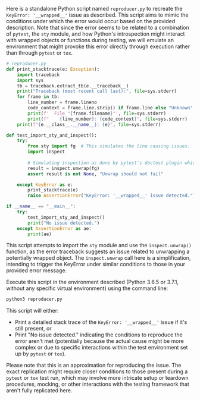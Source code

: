 Here is a standalone Python script named `reproducer.py` to recreate the `KeyError: '__wrapped__'` issue as described. This script aims to mimic the conditions under which the error would occur based on the provided description. Note that since the error seems to be related to a combination of `pytest`, the `sty` module, and how Python's introspection might interact with wrapped objects or functions during testing, we will emulate an environment that might provoke this error directly through execution rather than through `pytest` or `tox`.

```python
# reproducer.py
def print_stacktrace(e: Exception):
    import traceback
    import sys
    tb = traceback.extract_tb(e.__traceback__)
    print("Traceback (most recent call last):", file=sys.stderr)
    for frame in tb:
        line_number = frame.lineno
        code_context = frame.line.strip() if frame.line else "Unknown"
        print(f'  File "{frame.filename}"', file=sys.stderr)
        print(f"    {line_number}: {code_context}", file=sys.stderr)
    print(f"{e.__class__.__name__}: {e}", file=sys.stderr)

def test_import_sty_and_inspect():
    try:
        from sty import fg  # This simulates the line causing issues.
        import inspect
        
        # Simulating inspection as done by pytest's doctest plugin which seems to be a part of the traceback.
        result = inspect.unwrap(fg)
        assert result is not None, "Unwrap should not fail"

    except KeyError as e:
        print_stacktrace(e)
        raise AssertionError("KeyError: '__wrapped__' issue detected.") from None

if __name__ == "__main__":
    try:
        test_import_sty_and_inspect()
        print("No issue detected.")
    except AssertionError as ae:
        print(ae)
```

This script attempts to import the `sty` module and use the `inspect.unwrap()` function, as the error traceback suggests an issue related to unwrapping a potentially wrapped object. The `inspect.unwrap` call here is a simplification, intending to trigger the KeyError under similar conditions to those in your provided error message.

Execute this script in the environment described (Python 3.6.5 or 3.7.1, without any specific virtual environment) using the command line:

```bash
python3 reproducer.py
```

This script will either:

- Print a detailed stack trace of the `KeyError: '__wrapped__'` issue if it's still present, or
- Print "No issue detected." indicating the conditions to reproduce the error aren't met (potentially because the actual cause might be more complex or due to specific interactions within the test environment set up by `pytest` or `tox`).

Please note that this is an approximation for reproducing the issue. The exact replication might require closer conditions to those present during a `pytest` or `tox` test run, which may involve more intricate setup or teardown procedures, mocking, or other interactions with the testing framework that aren't fully replicated here.